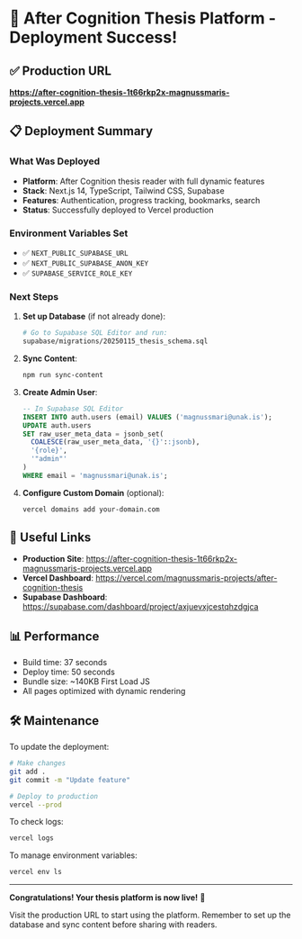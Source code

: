 # 🎉 After Cognition Thesis Platform - Deployment Success!

## ✅ Production URL
**https://after-cognition-thesis-1t66rkp2x-magnussmaris-projects.vercel.app**

## 📋 Deployment Summary

### What Was Deployed
- **Platform**: After Cognition thesis reader with full dynamic features
- **Stack**: Next.js 14, TypeScript, Tailwind CSS, Supabase
- **Features**: Authentication, progress tracking, bookmarks, search
- **Status**: Successfully deployed to Vercel production

### Environment Variables Set
- ✅ `NEXT_PUBLIC_SUPABASE_URL`
- ✅ `NEXT_PUBLIC_SUPABASE_ANON_KEY`
- ✅ `SUPABASE_SERVICE_ROLE_KEY`

### Next Steps

1. **Set up Database** (if not already done):
   ```bash
   # Go to Supabase SQL Editor and run:
   supabase/migrations/20250115_thesis_schema.sql
   ```

2. **Sync Content**:
   ```bash
   npm run sync-content
   ```

3. **Create Admin User**:
   ```sql
   -- In Supabase SQL Editor
   INSERT INTO auth.users (email) VALUES ('magnussmari@unak.is');
   UPDATE auth.users 
   SET raw_user_meta_data = jsonb_set(
     COALESCE(raw_user_meta_data, '{}'::jsonb),
     '{role}',
     '"admin"'
   )
   WHERE email = 'magnussmari@unak.is';
   ```

4. **Configure Custom Domain** (optional):
   ```bash
   vercel domains add your-domain.com
   ```

## 🔗 Useful Links

- **Production Site**: https://after-cognition-thesis-1t66rkp2x-magnussmaris-projects.vercel.app
- **Vercel Dashboard**: https://vercel.com/magnussmaris-projects/after-cognition-thesis
- **Supabase Dashboard**: https://supabase.com/dashboard/project/axjuevxjcestqhzdgjca

## 📊 Performance

- Build time: 37 seconds
- Deploy time: 50 seconds
- Bundle size: ~140KB First Load JS
- All pages optimized with dynamic rendering

## 🛠 Maintenance

To update the deployment:
```bash
# Make changes
git add .
git commit -m "Update feature"

# Deploy to production
vercel --prod
```

To check logs:
```bash
vercel logs
```

To manage environment variables:
```bash
vercel env ls
```

---

**Congratulations! Your thesis platform is now live!** 🚀

Visit the production URL to start using the platform. Remember to set up the database and sync content before sharing with readers.